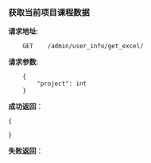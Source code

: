 ### 获取当前项目课程数据

**请求地址**:
```
    GET    /admin/user_info/get_excel/
```

**请求参数**:
```
    {
        "project": int
    }
```

**成功返回**：
```
{

}
```

**失败返回**：
```

```